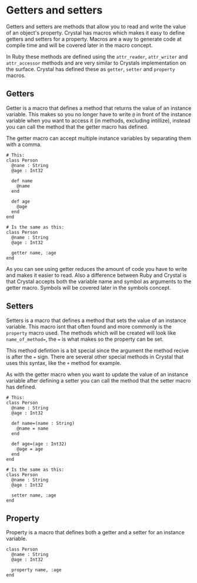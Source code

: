 # Getters and setters

Getters and setters are methods that allow you to read and write the value of an object's property. 
Crystal has macros which makes it easy to define getters and setters for a property.
Macros are a way to generate code at compile time and will be covered later in the macro concept.

In Ruby these methods are defined using the `attr_reader`, `attr_writer` and `attr_accessor` methods and are very similar to Crystals implementation on the surface.
Crystal has defined these as `getter`, `setter` and `property` macros.

## Getters

Getter is a macro that defines a method that returns the value of an instance variable.
This makes so you no longer have to write `@` in front of the instance variable when you want to access it (in methods, excluding intillize), instead you can call the method that the getter macro has defined.

The getter macro can accept multiple instance variables by separating them with a comma.

```crystal
# This:
class Person
  @nane : String
  @age : Int32

  def name
    @name
  end

  def age
    @age
  end
end

# Is the same as this:
class Person
  @name : String
  @age : Int32

  getter name, :age
end
```

As you can see using getter reduces the amount of code you have to write and makes it easier to read.
Also a difference between Ruby and Crystal is that Crystal accepts both the variable name and symbol as arguments to the getter macro.
Symbols will be covered later in the symbols concept.

## Setters

Setters is a macro that defines a method that sets the value of an instance variable.
This macro isnt that often found and more commonly is the `property` macro used.
The methods which will be created will look like `name_of_method=`, the `=` is what makes so the property can be set.

This method defintion is a bit special since the argument the method recive is after the `=` sign.
There are several other special methods in Crystal that uses this syntax, like the `+` method for example.

As with the getter macro when you want to update the value of an instance variable after defining a setter you can call the method that the setter macro has defined.

```crystal
# This:
class Person
  @name : String
  @age : Int32

  def name=(name : String)
    @name = name
  end

  def age=(age : Int32)
    @age = age
  end
end

# Is the same as this:
class Person
  @name : String
  @age : Int32

  setter name, :age
end
```

## Property

Property is a macro that defines both a getter and a setter for an instance variable.

```crystal
class Person
  @name : String
  @age : Int32

  property name, :age
end
```

[getters_and_macros]: https://crystal-lang.org/reference/syntax_and_semantics/methods_and_instance_variables.html#getters-and-setters
[getter]: https://crystal-lang.org/api/Object.html#getter%28%2Anames%2C%26block%29-macro
[setter]: https://crystal-lang.org/api/Object.html#setter%28%2Anames%29-macro
[property]: https://crystal-lang.org/api/Object.html#property%28%2Anames%2C%26block%29-macro